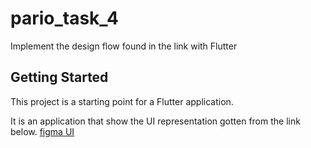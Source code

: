 # pario_task_4

Implement the design flow found in the link with Flutter

## Getting Started

This project is a starting point for a Flutter application.

It is an application that show the UI representation gotten from the link below.
[figma UI](https://www.figma.com/file/dsGY18e0EkY5cDGPLqQtgb/Assessment-for-Mobile-Devs?node-id=0%3A1)
